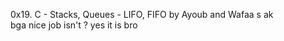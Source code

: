 0x19. C - Stacks, Queues - LIFO, FIFO
by Ayoub and Wafaa
s
ak  
bga
nice job isn't ?
yes it is bro
